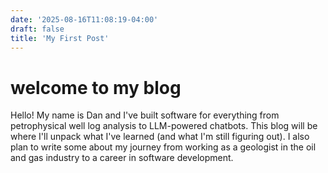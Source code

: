 ```yaml
---
date: '2025-08-16T11:08:19-04:00'
draft: false
title: 'My First Post'
---
```



# welcome to my blog

Hello! My name is Dan and I've built software for everything from petrophysical well log analysis to LLM-powered chatbots. This blog will be where I'll unpack what I've learned (and what I'm still figuring out). I also plan to write some about my journey from working as a geologist in the oil and gas industry to a career in software development.